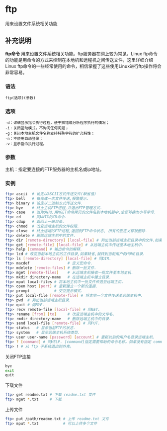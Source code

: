 ftp
===

用来设置文件系统相关功能

## 补充说明

**ftp命令** 用来设置文件系统相关功能。ftp服务器在网上较为常见，Linux ftp命令的功能是用命令的方式来控制在本地机和远程机之间传送文件，这里详细介绍Linux ftp命令的一些经常使用的命令，相信掌握了这些使用Linux进行ftp操作将会非常容易。

### 语法  

```
ftp(选项)(参数)
```

### 选项  

```
-d：详细显示指令执行过程，便于排错或分析程序执行的情况；
-i：关闭互动模式，不询问任何问题；
-g：关闭本地主机文件名称支持特殊字符的扩充特性；
-n：不使用自动登录；
-v：显示指令执行过程。
```

### 参数  

主机：指定要连接的FTP服务器的主机名或ip地址。

### 实例  

```bash
ftp> ascii  # 设定以ASCII方式传送文件(缺省值) 
ftp> bell   # 每完成一次文件传送,报警提示. 
ftp> binary # 设定以二进制方式传送文件. 
ftp> bye    # 终止主机FTP进程,并退出FTP管理方式. 
ftp> case   # 当为ON时,用MGET命令拷贝的文件名到本地机器中,全部转换为小写字母. 
ftp> cd     # 同UNIX的CD命令. 
ftp> cdup   # 返回上一级目录. 
ftp> chmod  # 改变远端主机的文件权限. 
ftp> close  # 终止远端的FTP进程,返回到FTP命令状态, 所有的宏定义都被删除. 
ftp> delete # 删除远端主机中的文件. 
ftp> dir [remote-directory] [local-file] # 列出当前远端主机目录中的文件.如果有本地文件,就将结果写至本地文件. 
ftp> get [remote-file] [local-file] # 从远端主机中传送至本地主机中. 
ftp> help [command] # 输出命令的解释. 
ftp> lcd # 改变当前本地主机的工作目录,如果缺省,就转到当前用户的HOME目录. 
ftp> ls [remote-directory] [local-file] # 同DIR. 
ftp> macdef                 # 定义宏命令. 
ftp> mdelete [remote-files] # 删除一批文件. 
ftp> mget [remote-files]    # 从远端主机接收一批文件至本地主机. 
ftp> mkdir directory-name   # 在远端主机中建立目录. 
ftp> mput local-files # 将本地主机中一批文件传送至远端主机. 
ftp> open host [port] # 重新建立一个新的连接. 
ftp> prompt           # 交互提示模式. 
ftp> put local-file [remote-file] # 将本地一个文件传送至远端主机中. 
ftp> pwd  # 列出当前远端主机目录. 
ftp> quit # 同BYE. 
ftp> recv remote-file [local-file] # 同GET. 
ftp> rename [from] [to]     # 改变远端主机中的文件名. 
ftp> rmdir directory-name   # 删除远端主机中的目录. 
ftp> send local-file [remote-file] # 同PUT. 
ftp> status   # 显示当前FTP的状态. 
ftp> system   # 显示远端主机系统类型. 
ftp> user user-name [password] [account] # 重新以别的用户名登录远端主机. 
ftp> ? [command] # 同HELP. [command]指定需要帮助的命令名称。如果没有指定 command，ftp 将显示全部命令的列表。
ftp> ! # 从 ftp 子系统退出到外壳。
```

关闭FTP连接

```bash
bye
exit
quit
```

下载文件

```bash
ftp> get readme.txt # 下载 readme.txt 文件
ftp> mget *.txt     # 下载 
```

上传文件

```bash
ftp> put /path/readme.txt # 上传 readme.txt 文件
ftp> mput *.txt           # 可以上传多个文件
```


<!-- Linux命令行搜索引擎：https://jaywcjlove.github.io/linux-command/ -->
